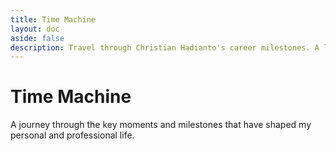 ```yaml
---
title: Time Machine
layout: doc
aside: false
description: Travel through Christian Hadianto's career milestones. A look back at key experiences and growth in logistics, product management, and AI exploration.
---
```

# Time Machine

A journey through the key moments and milestones that have shaped my personal and professional life.

<Timeline />
